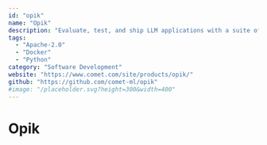 ```yaml
---
id: "opik"
name: "Opik"
description: "Evaluate, test, and ship LLM applications with a suite of observability tools to calibrate language model outputs across your dev and production lifecycle."
tags:
  - "Apache-2.0"
  - "Docker"
  - "Python"
category: "Software Development"
website: "https://www.comet.com/site/products/opik/"
github: "https://github.com/comet-ml/opik"
#image: "/placeholder.svg?height=300&width=400"
---
```


# Opik
